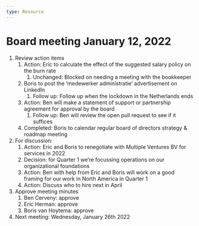 ```yaml
---
type: Resource
---
```


# Board meeting January 12, 2022

1. Review action items
    1. Action: Eric to calculate the effect of the suggested salary policy on the burn rate
        1. Unchanged: Blocked on needing a meeting with the bookkeeper
    2. Boris to post the ‘medewerker administratie’ advertisement on LinkedIn
        1. Follow up: Follow up when the lockdown in the Netherlands ends
    3. Action: Ben will make a statement of support or partnership agreement for approval by the board
        1. Follow up: Ben will review the open pull request to see if it suffices
    4. Completed: Boris to calendar regular board of directors strategy & roadmap meeting
2. For discussion:
    1. Action: Eric and Boris to renegotiate with Multiple Ventures BV for services in 2022
    2. Decision: for Quarter 1 we’re focussing operations on our organizational foundations
    3. Action: Ben with help from Eric and Boris will work on a good framing for our work in North America in Quarter 1
    4. Action: Discuss who to hire next in April
3. Approve meeting minutes
    1. Ben Cerveny: approve
    2. Eric Herman: approve
    3. Boris van Hoytema: approve
4. Next meeting: Wednesday, January 26th 2022
